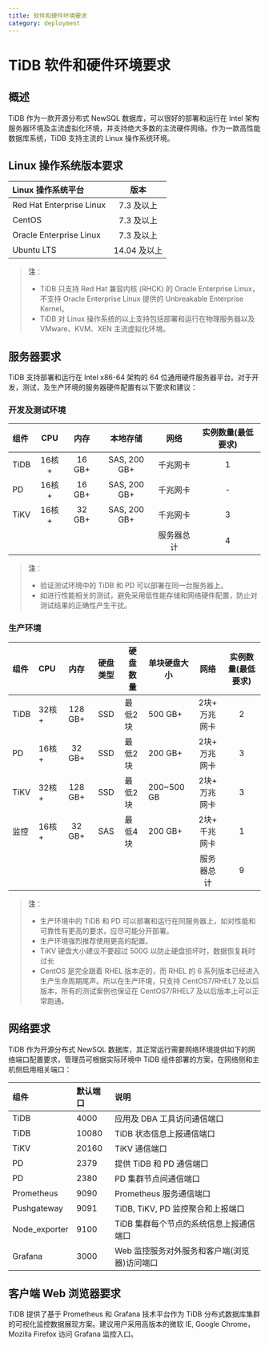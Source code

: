 ```yaml
---
title: 软件和硬件环境要求
category: deployment
---
```


# TiDB 软件和硬件环境要求

## 概述

TiDB 作为一款开源分布式 NewSQL 数据库，可以很好的部署和运行在 Intel 架构服务器环境及主流虚拟化环境，并支持绝大多数的主流硬件网络。作为一款高性能数据库系统，TiDB 支持主流的 Linux 操作系统环境。

## Linux 操作系统版本要求

| Linux 操作系统平台       | 版本         |
| :----------------------- | :----------: |
| Red Hat Enterprise Linux | 7.3 及以上   |
| CentOS                   | 7.3 及以上   |
| Oracle Enterprise Linux  | 7.3 及以上   |
| Ubuntu LTS               | 14.04 及以上 |

> **注**：
> - TiDB 只支持 Red Hat 兼容内核 (RHCK) 的 Oracle Enterprise Linux，不支持 Oracle Enterprise Linux 提供的 Unbreakable Enterprise Kernel。
> - TiDB 对 Linux 操作系统的以上支持包括部署和运行在物理服务器以及 VMware、KVM、XEN 主流虚拟化环境。

## 服务器要求

TiDB 支持部署和运行在 Intel x86-64 架构的 64 位通用硬件服务器平台。对于开发，测试，及生产环境的服务器硬件配置有以下要求和建议：

### 开发及测试环境

| 组件 | CPU | 内存 | 本地存储 | 网络 | 实例数量(最低要求) |
| :-- | :-: | :-: | :-: | :-: | :-: |
| TiDB| 16核+ | 16 GB+| SAS, 200 GB+ |千兆网卡 | 1|
| PD | 16核+| 16 GB+| SAS, 200 GB+| 千兆网卡|- |
| TiKV| 16核+ | 32 GB+| SAS, 200 GB+ | 千兆网卡| 3|
|||||服务器总计|4|

> **注**：
> - 验证测试环境中的 TiDB 和 PD 可以部署在同一台服务器上。
> - 如进行性能相关的测试，避免采用低性能存储和网络硬件配置，防止对测试结果的正确性产生干扰。

### 生产环境

| 组件 | CPU | 内存 | 硬盘类型 | 硬盘数量|单块硬盘大小 | 网络 | 实例数量(最低要求) |
| :-- | :- | :-: | :-: | - | - |:-: | :-: |
| TiDB|  32核+  |  128 GB+  | SSD |最低2块   | 500 GB+ | 2块+ 万兆网卡| 2|
| PD | 16核+ | 32 GB+ | SSD |最低2块 | 200 GB+| 2块+ 万兆网卡| 3|
| TiKV|  32核+  |  128 GB+  | SSD | 最低2块  | 200~500 GB | 2块+ 万兆网卡| 3|
| 监控 | 16核+ | 32 GB+ | SAS |最低4块 | 200 GB+| 2块+ 千兆网卡| 1|
|||||||服务器总计|9|

> **注**：
> - 生产环境中的 TiDB 和 PD 可以部署和运行在同服务器上，如对性能和可靠性有更高的要求，应尽可能分开部署。
> - 生产环境强烈推荐使用更高的配置。
> - TiKV 硬盘大小建议不要超过 500G 以防止硬盘损坏时，数据恢复耗时过长
> - CentOS 是完全跟着 RHEL 版本走的，而 RHEL 的 6 系列版本已经进入生产生命周期尾声。所以在生产环境，只支持 CentOS7/RHEL7 及以后版本，所有的测试案例也保证在 CentOS7/RHEL7 及以后版本上可以正常跑通。

## 网络要求

TiDB 作为开源分布式 NewSQL 数据库，其正常运行需要网络环境提供如下的网络端口配置要求，管理员可根据实际环境中 TiDB 组件部署的方案，在网络侧和主机侧启用相关端口：

| 组件 | 默认端口 | 说明 |
| :-- | :-- | :-- |
| TiDB |  4000  |   应用及 DBA 工具访问通信端口|
| TiDB | 10080  |   TiDB 状态信息上报通信端口|
| TiKV |  20160 |  TiKV 通信端口  |
| PD | 2379 | 提供 TiDB 和 PD 通信端口 |
| PD | 2380 | PD 集群节点间通信端口|
| Prometheus |  9090|Prometheus 服务通信端口  |
| Pushgateway |  9091| TiDB, TiKV, PD 监控聚合和上报端口 |
| Node_exporter |  9100| TiDB 集群每个节点的系统信息上报通信端口 |
| Grafana | 3000 | Web 监控服务对外服务和客户端(浏览器)访问端口 |

## 客户端 Web 浏览器要求

TiDB 提供了基于 Prometheus 和 Grafana 技术平台作为 TiDB 分布式数据库集群的可视化监控数据展现方案。建议用户采用高版本的微软 IE, Google Chrome，Mozilla Firefox 访问 Grafana 监控入口。
